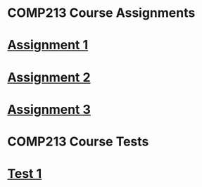 # COMP213 Course Assignments

# [Assignment 1](Assignment01)
# [Assignment 2](Assignment02)
# [Assignment 3](Assignment03)

# COMP213 Course Tests

# [Test 1](Test01)